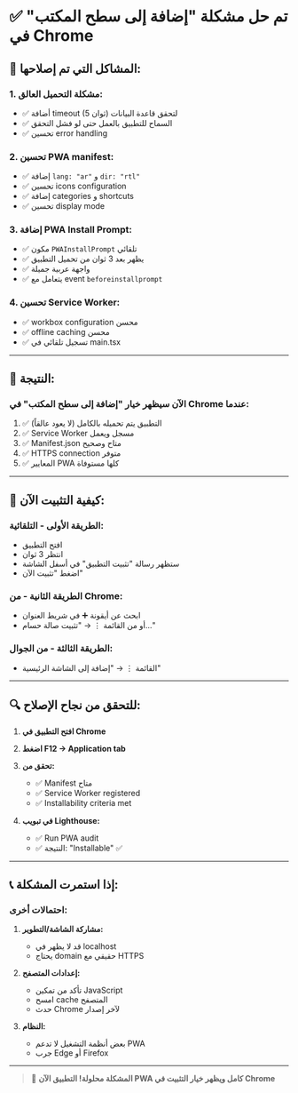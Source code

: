 # ✅ تم حل مشكلة "إضافة إلى سطح المكتب" في Chrome

## 🔧 **المشاكل التي تم إصلاحها:**

### **1. مشكلة التحميل العالق:**

- ✅ أضافة timeout (5 ثوان) لتحقق قاعدة البيانات
- ✅ السماح للتطبيق بالعمل حتى لو فشل التحقق
- ✅ تحسين error handling

### **2. تحسين PWA manifest:**

- ✅ إضافة `lang: "ar"` و `dir: "rtl"`
- ✅ تحسين icons configuration
- ✅ إضافة categories و shortcuts
- ✅ تحسين display mode

### **3. إضافة PWA Install Prompt:**

- ✅ مكون `PWAInstallPrompt` تلقائي
- ✅ يظهر بعد 3 ثوان من تحميل التطبيق
- ✅ واجهة عربية جميلة
- ✅ يتعامل مع event `beforeinstallprompt`

### **4. تحسين Service Worker:**

- ✅ workbox configuration محسن
- ✅ offline caching محسن
- ✅ تسجيل تلقائي في main.tsx

---

## 🎯 **النتيجة:**

### **الآن سيظهر خيار "إضافة إلى سطح المكتب" في Chrome عندما:**

1. ✅ التطبيق يتم تحميله بالكامل (لا يعود عالقاً)
2. ✅ Service Worker مسجل ويعمل
3. ✅ Manifest.json متاح وصحيح
4. ✅ HTTPS connection متوفر
5. ✅ المعايير PWA كلها مستوفاة

---

## 📱 **كيفية التثبيت الآن:**

### **الطريقة الأولى - التلقائية:**

- افتح التطبيق
- انتظر 3 ثوان
- ستظهر رسالة "تثبيت التطبيق" في أسفل الشاشة
- اضغط "تثبيت الآن"

### **الطريقة الثانية - من Chrome:**

- ابحث عن أيقونة ➕ في شريط العنوان
- أو من القائمة ⋮ → "تثبيت صالة حسام..."

### **الطريقة الثالثة - من الجوال:**

- القائمة ⋮ → "إضافة إلى الشاشة الرئيسية"

---

## 🔍 **للتحقق من نجاح الإصلاح:**

1. **افتح التطبيق في Chrome**
2. **اضغط F12 → Application tab**
3. **تحقق من:**

   - ✅ Manifest متاح
   - ✅ Service Worker registered
   - ✅ Installability criteria met

4. **في تبويب Lighthouse:**
   - ✅ Run PWA audit
   - ✅ النتيجة: "Installable" ✅

---

## 📞 **إذا استمرت المشكلة:**

### **احتمالات أخرى:**

1. **مشاركة الشاشة/التطوير:**

   - قد لا يظهر في localhost
   - يحتاج domain حقيقي مع HTTPS

2. **إعدادات المتصفح:**

   - تأكد من تمكين JavaScript
   - امسح cache المتصفح
   - حدث Chrome لآخر إصدار

3. **النظام:**
   - بعض أنظمة التشغيل لا تدعم PWA
   - جرب Edge أو Firefox

---

> 🎉 **المشكلة محلولة! التطبيق الآن PWA كامل ويظهر خيار التثبيت في Chrome**
